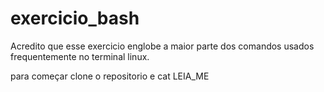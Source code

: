 # exercicio_bash
Acredito que esse exercicio englobe a maior parte dos comandos usados frequentemente no terminal linux.

para começar clone o repositorio e 
    cat LEIA_ME

